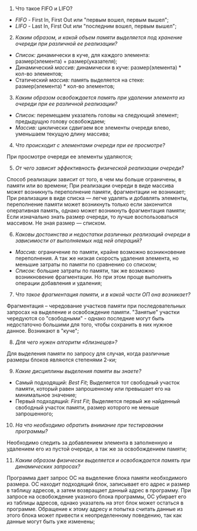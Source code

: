 1. Что такое FIFO и LIFO?
   
- _FIFO_ - First In, First Out или "первым вошел, первым вышел";
- _LIFO_ - Last In, First Out или "последним вошел, первым вышел";

2. _Каким образом, и какой объем памяти выделяется под хранение очереди при различной ее реализации?_

- _Список:_ динамически в куче, для каждого элемента: размер(элемента) + размер(указателя);
- Динамический _массив:_ динамически в куче: размер(элемента) * кол-во элементов;
- Статический _массив:_ память выделяется на стеке: размер(элемента) * кол-во элементов;

3. _Каким образом освобождается память при удалении элемента из очереди при ее различной реализации?_
   
- _Список:_ перемещаем указатель головы на следующий элемент; предыдущую голову освобождаем;
- _Массив:_ циклически сдвигаем все элементы очереди влево, уменьшаем текущую длину массива;
  
4. _Что происходит с элементами очереди при ее просмотре?_
   
При просмотре очереди ее элементы удаляются;

5. _От чего зависит эффективность физической реализации очереди?_

Способ реализации зависит от того, в чем мы больше ограничены, в памяти или во времени;
При реализации очереди в виде массива может возникнуть переполнение памяти, фрагментации не возникает;
При реализации в виде списка — легче удалять и добавлять элементы, переполнение памяти может возникнуть только если закончится оперативная память, однако может возникнуть фрагментация памяти;
Если изначально знать размер очереди, то лучше воспользоваться массивом. Не зная размер — списком.

6. _Каковы достоинства и недостатки различных реализаций очереди в зависимости от выполняемых над ней операций?_
   
- _Массив:_ ограничение по памяти, крайне возможно возникновение переполнения. А так же низкая скорость удаления элемента, но меньшие затраты по памяти по сравнению со списком;
- _Список:_ большие затраты по памяти, так же возможно возникновение фрагментации. Но при этом проще выполнять операции добавления и удаления;

7. _Что такое фрагментация памяти, и в какой части ОП она возникает?_
   
Фрагментация – чередование участков памяти при последовательных запросах на выделение и освобождение памяти. "Занятые" участки чередуются со "свободными" - однако последние могут быть недостаточно большими для того, чтобы сохранить в них нужное данное. Возникают в "куче";

8. _Для чего нужен алгоритм «близнецов»?_

Для выделения памяти по запросу для случая, когда различные размеры блоков являются степенями 2-ки;

9. _Какие дисциплины выделения памяти вы знаете?_

- Самый подходящий: _Best Fit_;
Выделяется тот свободный участок памяти, который равен запрошенному или превышает его на минимальное значение;
- Первый подходящий: _First Fit_;
Выделяется первый же найденный свободный участок памяти, размер которого не меньше запрошенного;

10.  _На что необходимо обратить внимание при тестировании программы?_
    
Необходимо следить за добавлением элемента в заполненную и удалением его из пустой очереди, а так же за освобождением памяти;

11.   _Каким образом физически выделяется и освобождается память при динамических запросах?_
    
Программа дает запрос ОС на выделение блока памяти необходимого размера. ОС находит подходящий блок, записывает его адрес и размер в таблицу адресов, а затем возвращает данный адрес в программу.
При запросе на освобождение указного блока программы, ОС убирает его из таблицы адресов, однако указатель на этот блок может остаться в программе. Обращение к этому адресу и попытка считать данные из этого блока может привести к неопределенному поведению, так как данные могут быть уже изменены;